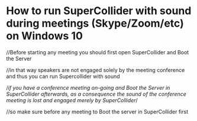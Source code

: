 # How to run SuperCollider with sound during meetings (Skype/Zoom/etc) on Windows 10

//Before starting any meeting you should first open SuperCollider and Boot the Server

//in that way speakers are not engaged solely by the meeting conference and thus you can run Supercollider with sound

/*if you have a conference meeting on-going and Boot the Server in SuperCollider afterwards, as a consequence the sound of the conference meeting is lost and engaged merely by SuperCollider*/

//so make sure before any meeting to Boot the server in SuperCollider first
